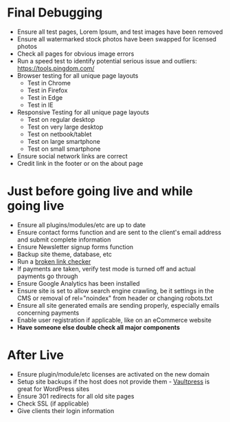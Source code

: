 # Final Debugging

* Ensure all test pages, Lorem Ipsum, and test images have been removed
* Ensure all watermarked stock photos have been swapped for licensed photos
* Check all pages for obvious image errors
* Run a speed test to identify potential serious issue and outliers: https://tools.pingdom.com/
* Browser testing for all unique page layouts
	* Test in Chrome
	* Test in Firefox
	* Test in Edge
	* Test in IE
* Responsive Testing for all unique page layouts
	* Test on regular desktop
	* Test on very large desktop
	* Test on netbook/tablet
	* Test on large smartphone
	* Test on small smartphone
* Ensure social network links are correct
* Credit link in the footer or on the about page


# Just before going live and while going live

* Ensure all plugins/modules/etc are up to date
* Ensure contact forms function and are sent to the client's email address and submit complete information
* Ensure Newsletter signup forms function
* Backup site theme, database, etc
* Run a [broken link checker](https://validator.w3.org/checklink)
* If payments are taken, verify test mode is turned off and actual payments go through
* Ensure Google Analytics has been installed
* Ensure site is set to allow search engine crawling, be it settings in the CMS or removal of rel="noindex" from header or changing robots.txt
* Ensure all site generated emails are sending properly, especially emails concerning payments
* Enable user registration if applicable, like on an eCommerce website
* **Have someone else double check all major components**


# After Live

* Ensure plugin/module/etc licenses are activated on the new domain
* Setup site backups if the host does not provide them - [Vaultpress](https://vaultpress.com/) is great for WordPress sites
* Ensure 301 redirects for all old site pages
* Check SSL (if applicable)
* Give clients their login information
